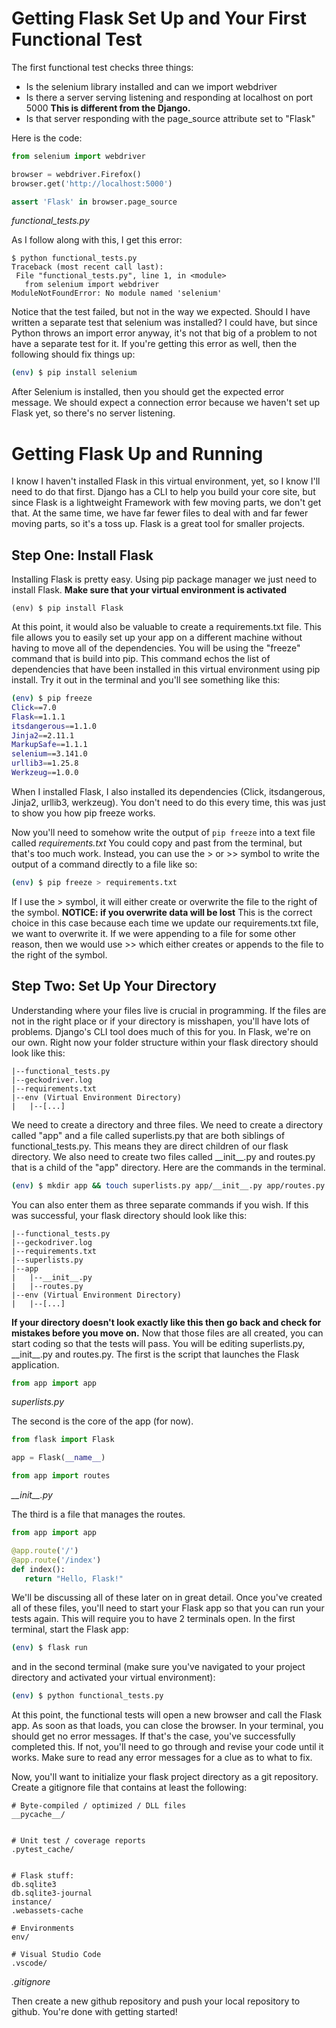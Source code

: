 # Getting Flask Set Up and Your First Functional Test
The first functional test checks three things:

* Is the selenium library installed and can we import webdriver
* Is there a server serving listening and responding at localhost on port 5000 **This is different from the Django.**
* Is that server responding with the page_source attribute set to "Flask"

Here is the code:

``` python
from selenium import webdriver

browser = webdriver.Firefox()
browser.get('http://localhost:5000')

assert 'Flask' in browser.page_source
```
*functional_tests.py*

As I follow along with this, I get this error:
 ```
$ python functional_tests.py
Traceback (most recent call last):
  File "functional_tests.py", line 1, in <module>
    from selenium import webdriver
ModuleNotFoundError: No module named 'selenium'
 ```

Notice that the test failed, but not in the way we expected. Should I have written a separate test that selenium was installed? I could have, but since Python throws an import error anyway, it's not that big of a problem to not have a separate test for it. If you're getting this error as well, then the following should fix things up:

``` bash 
(env) $ pip install selenium 
```
After Selenium is installed, then you should get the expected error message. We should expect a connection error because we haven't set up Flask yet, so there's no server listening. 

# Getting Flask Up and Running
I know I haven't installed Flask in this virtual environment, yet, so I know I'll need to do that first. Django has a CLI to help you build your core site, but since Flask is a lightweight Framework with few moving parts, we don't get that. At the same time, we have far fewer files to deal with and far fewer moving parts, so it's a toss up. Flask is a great tool for smaller projects. 

## Step One: Install Flask
Installing Flask is pretty easy. Using pip package manager we just need to install Flask. **Make sure that your virtual environment is activated**

 ```
 (env) $ pip install Flask
 ```

At this point, it would also be valuable to create a requirements.txt file. This file allows you to easily set up your app on a different machine without having to move all of the dependencies. You will be using the "freeze" command that is build into pip. This command echos the list of dependencies that have been installed in this virtual environment using pip install. Try it out in the terminal and you'll see something like this:
``` bash
(env) $ pip freeze
Click==7.0
Flask==1.1.1
itsdangerous==1.1.0
Jinja2==2.11.1
MarkupSafe==1.1.1
selenium==3.141.0
urllib3==1.25.8
Werkzeug==1.0.0
```
When I installed Flask, I also installed its dependencies (Click, itsdangerous, Jinja2, urllib3, werkzeug). You don't need to do this every time, this was just to show you how pip freeze works. 

Now you'll need to somehow write the output of ```pip freeze``` into a text file called *requirements.txt* You could copy and past from the terminal, but that's too much work. Instead, you can use the > or >> symbol to write the output of a command directly to a file like so:
``` bash
(env) $ pip freeze > requirements.txt
```
If I use the > symbol, it will either create or overwrite the file to the right of the symbol. **NOTICE: if you overwrite data will be lost** This is the correct choice in this case because each time we update our requirements.txt file, we want to overwrite it. If we were appending to a file for some other reason, then we would use >> which either creates or appends to the file to the right of the symbol.

## Step Two: Set Up Your Directory
Understanding where your files live is crucial in programming. If the files are not in the right place or if your directory is misshapen, you'll have lots of problems. Django's CLI tool does much of this for you. In Flask, we're on our own. Right now your folder structure within your flask directory should look like this:
```
|--functional_tests.py
|--geckodriver.log
|--requirements.txt
|--env (Virtual Environment Directory)
|   |--[...]
```
We need to create a directory and three files. We need to create a directory called "app" and a file called superlists.py that are both siblings of functional_tests.py. This means they are direct children of our flask directory. We also need to create two files called __init\__.py and routes.py that is a child of the "app" directory. Here are the commands in the terminal.
``` bash
(env) $ mkdir app && touch superlists.py app/__init__.py app/routes.py
```
You can also enter them as three separate commands if you wish. If this was successful, your flask directory should look like this:
```
|--functional_tests.py
|--geckodriver.log
|--requirements.txt
|--superlists.py
|--app
|   |--__init__.py
|   |--routes.py
|--env (Virtual Environment Directory)
|   |--[...]
```
**If your directory doesn't look exactly like this then go back and check for mistakes before you move on.** Now that those files are all created, you can start coding so that the tests will pass. You will be editing superlists.py, __init\__.py and routes.py. The first is the script that launches the Flask application. 

``` python
from app import app
```
*superlists.py*

The second is the core of the app (for now). 
``` python
from flask import Flask

app = Flask(__name__)

from app import routes
```
*__init\__.py*

The third is a file that manages the routes. 

``` python
from app import app

@app.route('/')
@app.route('/index')
def index():
   return "Hello, Flask!"
```

We'll be discussing all of these later on in great detail. Once you've created all of these files, you'll need to start your Flask app so that you can run your tests again. This will require you to have 2 terminals open. In the first terminal, start the Flask app:
``` bash
(env) $ flask run
```
and in the second terminal (make sure you've navigated to your project directory and activated your virtual environment):
``` bash
(env) $ python functional_tests.py
```
At this point, the functional tests will open a new browser and call the Flask app. As soon as that loads, you can close the browser. In your terminal, you should get no error messages. If that's the case, you've successfully completed this. If not, you'll need to go through and revise your code until it works. Make sure to read any error messages for a clue as to what to fix. 

Now, you'll want to initialize your flask project directory as a git repository. Create a gitignore file that contains at least the following:
```
# Byte-compiled / optimized / DLL files
__pycache__/


# Unit test / coverage reports
.pytest_cache/


# Flask stuff:
db.sqlite3
db.sqlite3-journal
instance/
.webassets-cache

# Environments
env/

# Visual Studio Code
.vscode/
```
*.gitignore*

Then create a new github repository and push your local repository to github. You're done with getting started!